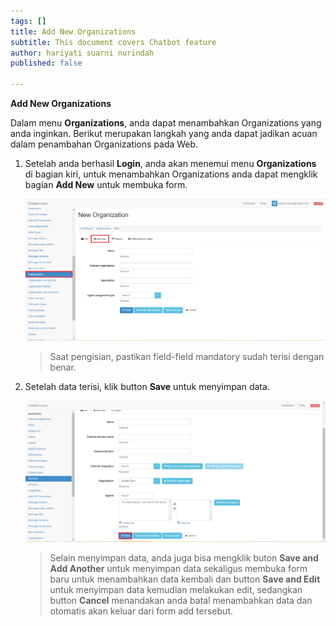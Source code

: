 ```yaml
---
tags: []
title: Add New Organizations
subtitle: This document covers Chatbot feature
author: hariyati suarni nurindah
published: false

---
```

**Add New Organizations**

Dalam menu **Organizations**, anda dapat menambahkan Organizations yang anda inginkan. Berikut merupakan langkah yang anda dapat jadikan acuan dalam penambahan Organizations pada Web.

1. Setelah anda berhasil **Login**, anda akan menemui menu **Organizations** di bagian kiri, untuk menambahkan Organizations anda dapat mengklik bagian **Add New** untuk membuka form.

   ![](/uploads/organizations-update5.PNG)

   > Saat pengisian, pastikan field-field mandatory sudah terisi dengan benar.
2. Setelah data terisi, klik button **Save** untuk menyimpan data.

   ![](/uploads/divisions3.PNG)

   > Selain menyimpan data, anda juga bisa mengklik buton **Save and Add Another** untuk menyimpan data sekaligus membuka form baru untuk menambahkan data kembali dan button **Save and Edit** untuk menyimpan data kemudian melakukan edit, sedangkan button **Cancel** menandakan anda batal menambahkan data dan otomatis akan keluar dari form add tersebut.